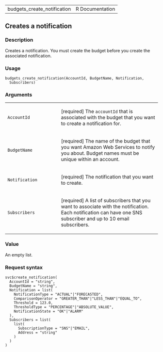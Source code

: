 <table style="width: 100%;">
<tbody>
<tr class="odd">
<td>budgets_create_notification</td>
<td style="text-align: right;">R Documentation</td>
</tr>
</tbody>
</table>

## Creates a notification

### Description

Creates a notification. You must create the budget before you create the
associated notification.

### Usage

    budgets_create_notification(AccountId, BudgetName, Notification,
      Subscribers)

### Arguments

<table>
<colgroup>
<col style="width: 35%" />
<col style="width: 65%" />
</colgroup>
<tbody>
<tr class="odd">
<td><code
id="budgets_create_notification_:_AccountId">AccountId</code></td>
<td><p>[required] The <code>accountId</code> that is associated with the
budget that you want to create a notification for.</p></td>
</tr>
<tr class="even">
<td><code
id="budgets_create_notification_:_BudgetName">BudgetName</code></td>
<td><p>[required] The name of the budget that you want Amazon Web
Services to notify you about. Budget names must be unique within an
account.</p></td>
</tr>
<tr class="odd">
<td><code
id="budgets_create_notification_:_Notification">Notification</code></td>
<td><p>[required] The notification that you want to create.</p></td>
</tr>
<tr class="even">
<td><code
id="budgets_create_notification_:_Subscribers">Subscribers</code></td>
<td><p>[required] A list of subscribers that you want to associate with
the notification. Each notification can have one SNS subscriber and up
to 10 email subscribers.</p></td>
</tr>
</tbody>
</table>

### Value

An empty list.

### Request syntax

    svc$create_notification(
      AccountId = "string",
      BudgetName = "string",
      Notification = list(
        NotificationType = "ACTUAL"|"FORECASTED",
        ComparisonOperator = "GREATER_THAN"|"LESS_THAN"|"EQUAL_TO",
        Threshold = 123.0,
        ThresholdType = "PERCENTAGE"|"ABSOLUTE_VALUE",
        NotificationState = "OK"|"ALARM"
      ),
      Subscribers = list(
        list(
          SubscriptionType = "SNS"|"EMAIL",
          Address = "string"
        )
      )
    )
